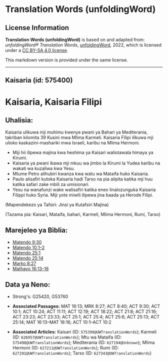# Translation Words (unfoldingWord)

## License Information

**Translation Words (unfoldingWord)** is based on and adapted from: _unfoldingWord® Translation Words_, [unfoldingWord](https://unfoldingword.org/utw), 2022, which is licensed under a [CC BY-SA 4.0 license](https://creativecommons.org/licenses/by-sa/4.0/legalcode.en).

This markdown version is provided under the same license.



--------------------------------

## Kaisaria (id: 575400)

Kaisaria, Kaisaria Filipi
=========================

Uhalisia:
---------

Kaisaria ulikuwa mji muhimu kwenye pwani ya Bahari ya Mediterania, takriban kilomita 39 Kusini mwa Mlima Karmeli. Kaisaria Filipi ilikuwa mji ulioko kaskazini\-mashariki mwa Israeli, karibu na Mlima Hermoni.

* Miji hii ilipewa majina kwa heshima ya Kaisari waliotawala himaya ya Kirumi.
* Kaisaria ya pwani ikawa mji mkuu wa jimbo la Kirumi la Yudea karibu na wakati wa kuzaliwa kwa Yesu.
* Mtume Petro alihubiri kwanza kwa watu wa Mataifa huko Kaisaria.
* Paulo alisafiri kutoka Kaisaria hadi Tarso na pia alipita katika mji huu katika safari zake mbili za umisionari.
* Yesu na wanafunzi wake walisafiri katika eneo linalozunguka Kaisaria Filippi huko Syria. Miji yote miwili ilipewa jina baada ya Herode Filipi.

(Mapendekezo ya Tafsiri: Jinsi ya Kutafsiri Majina)

(Tazama pia: Kaisari, Mataifa, bahari, Karmeli, Mlima Hermoni, Rumi, Tarso)

Marejeleo ya Biblia:
--------------------

* [Matendo 9:30](https://ref.ly/Acts9:30)
* [Matendo 10:1–2](https://ref.ly/Acts10:1-Acts10:2)
* [Matendo 25:1](https://ref.ly/Acts25:1)
* [Matendo 25:14](https://ref.ly/Acts25:14)
* [Marko 8:27](https://ref.ly/Mark8:27)
* [Mathayo 16:13–16](https://ref.ly/Matt16:13-Matt16:16)

Data ya Neno:
-------------

* Strong's: G25420, G53760

* **Associated Passages:** MAT 16:13; MRK 8:27; ACT 8:40; ACT 9:30; ACT 10:1; ACT 10:24; ACT 11:11; ACT 12:19; ACT 18:22; ACT 21:8; ACT 21:16; ACT 23:23; ACT 23:33; ACT 25:1; ACT 25:4; ACT 25:6; ACT 25:13; ACT 25:14; MAT 16:13–MAT 16:16; ACT 10:1–ACT 10:2
* **Associated Articles:** Kaisari (ID: `575399@UWTranslationWords`); Karmeli (ID: `626957@UWTranslationWords`); Mtu wa Mataifa (ID: `575498@UWTranslationWords`); Mediterania (ID: `627194@Unknown`); Mlima Hermoni (ID: `627211@UWTranslationWords`); Rumi (ID: `627291@UWTranslationWords`); Tarso (ID: `627343@UWTranslationWords`)

